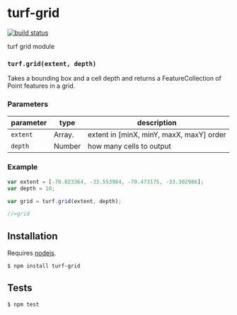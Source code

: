 # turf-grid

[![build status](https://secure.travis-ci.org/Turfjs/turf-grid.png)](http://travis-ci.org/Turfjs/turf-grid)

turf grid module


### `turf.grid(extent, depth)`

Takes a bounding box and a cell depth and returns a FeatureCollection of Point features in a grid.


### Parameters

| parameter | type           | description                              |
| --------- | -------------- | ---------------------------------------- |
| `extent`  | Array.<number> | extent in [minX, minY, maxX, maxY] order |
| `depth`   | Number         | how many cells to output                 |


### Example

```js
var extent = [-70.823364, -33.553984, -70.473175, -33.302986];
var depth = 10;

var grid = turf.grid(extent, depth);

//=grid
```

## Installation

Requires [nodejs](http://nodejs.org/).

```sh
$ npm install turf-grid
```

## Tests

```sh
$ npm test
```

